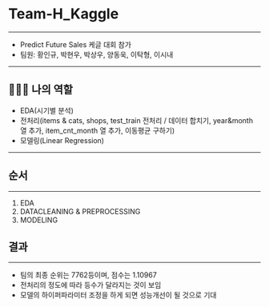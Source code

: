 # Team-H_Kaggle

---

- Predict Future Sales 케글 대회 참가
- 팀원: 황인규, 박현우, 박상우, 양동욱, 이탁형, 이시내

---

## 👩🏻‍💻 나의 역할

- EDA(시기별 분석)
- 전처리(items & cats,  shops, test_train 전처리 / 데이터 합치기, year&month 열 추가, item_cnt_month 열 추가, 이동평균 구하기)
- 모델링(Linear Regression)

---
## 순서

---

1. EDA
2. DATACLEANING & PREPROCESSING
3. MODELING

## 결과

---

- 팀의 최종 순위는 7762등이며, 점수는 1.10967
- 전처리의 정도에 따라 등수가 달라지는 것이 보임
- 모델의 하이퍼파라미터 조정을 하게 되면 성능개선이 될 것으로 기대

